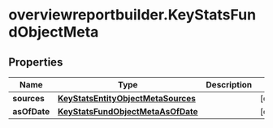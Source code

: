 # overviewreportbuilder.KeyStatsFundObjectMeta

## Properties

Name | Type | Description | Notes
------------ | ------------- | ------------- | -------------
**sources** | [**KeyStatsEntityObjectMetaSources**](KeyStatsEntityObjectMetaSources.md) |  | [optional] 
**asOfDate** | [**KeyStatsFundObjectMetaAsOfDate**](KeyStatsFundObjectMetaAsOfDate.md) |  | [optional] 


